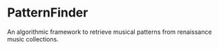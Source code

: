 # PatternFinder
An algorithmic framework to retrieve musical patterns from renaissance music collections. 
